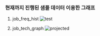 ### 현재까지 진행된 샘플 데이터 이용한 그래프


1. job_freq_hist
![test](https://github.com/2-de-1-1-1/visualization/assets/49023751/e95cbde2-3e8f-4f63-a9ff-c8b4fcd4946e)

2. job_tech_graph
![projected](https://github.com/2-de-1-1-1/visualization/assets/49023751/6f0564ce-3aa5-40d7-8a9b-372902c400af)
